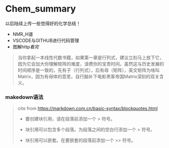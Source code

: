 # Chem_summary
以后陆续上传一些觉得好的化学总结！
- NMR_H谱
- VSCODE与GITHUB进行代码管理
- 图解http*看完*
> 当你拿起一本线性代数书籍，如果第一章是行列式，建议立刻马上放下它，因为它会加大你理解矩阵的难度，浪费你的宝贵时间。虽然这与历史发展的时间顺序是一致的，先有子（行列式），后有母（矩阵），英文矩阵为啥叫Matrix，因为有母体的意思，自行脑补下电影黑客帝国Matrix深刻的双关含义。
### makedown语法
>  cite from   https://markdown.com.cn/basic-syntax/blockquotes.html
>  - 要创建块引用，请在段落前添加一个 > 符号。
>  
>  - 块引用可以包含多个段落。为段落之间的空白行添加一个 > 符号。
>  
>  - 块引用可以嵌套。在要嵌套的段落前添加一个 >> 符号。
